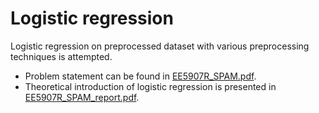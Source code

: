 # Logistic regression

Logistic regression on preprocessed dataset with various preprocessing techniques is attempted. 

+ Problem statement can be found in [EE5907R_SPAM.pdf](../Data/EE5907R_SPAM.pdf).
+ Theoretical introduction of logistic regression is presented in [EE5907R_SPAM_report.pdf](../Data/EE5907R_SPAM_report.pdf).
